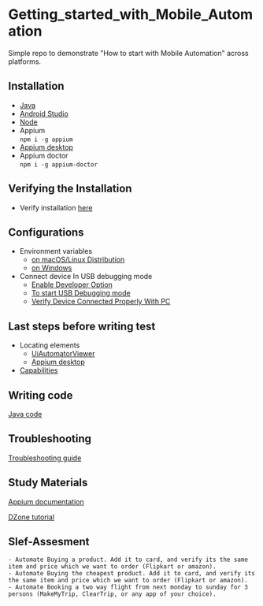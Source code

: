 # Getting_started_with_Mobile_Automation
Simple repo to demonstrate "How to start with Mobile Automation" across platforms. 

## Installation
- [Java](https://www.oracle.com/technetwork/java/javase/downloads/jdk8-downloads-2133151.html)
- [Android Studio](https://developer.android.com/studio)
- [Node](https://nodejs.org/en/download/)
- Appium  
   ``npm i -g appium``
- [Appium desktop](https://github.com/appium/appium-desktop/releases/tag/v1.13.0)
- Appium doctor  
   ``npm i -g appium-doctor``

## Verifying the Installation
- Verify installation [here](https://github.com/testvagrant/AppiumMeetup/blob/references/src/test/resources/references/README.md)

## Configurations
- Environment variables
   - [on macOS/Linux Distribution](https://github.com/testvagrant/AppiumMeetup/blob/references/src/test/resources/references/README.md#on-macOS/on-Linux-distributions)
   - [on Windows](https://github.com/testvagrant/AppiumMeetup/blob/references/src/test/resources/references/README.md#on-Windows)
- Connect device In USB debugging mode  
   - [Enable Developer Option](https://github.com/testvagrant/AppiumMeetup/blob/references/src/test/resources/references/README.md#Enable-Developer-Option)
   - [To start USB Debugging mode](https://github.com/testvagrant/AppiumMeetup/blob/references/src/test/resources/references/README.md#To-start-USB-Debugging-mode)
   - [Verify Device Connected Properly With PC](https://github.com/testvagrant/AppiumMeetup/blob/references/src/test/resources/references/README.md#To-start-USB-Debugging-mode)

## Last steps before writing test
- Locating elements 
    - [UiAutomatorViewer](https://github.com/testvagrant/AppiumMeetup/blob/references/src/test/resources/references/README.md#Locating-elements-using-UIAutomatorViewer)
    - [Appium desktop](https://github.com/testvagrant/AppiumMeetup/blob/references/src/test/resources/references/README.md#Appium-Desktop)
- [Capabilities](https://github.com/testvagrant/AppiumMeetup/blob/references/src/test/resources/references/README.md#Desired-Capabilities)

## Writing code
    
   [Java code](https://github.com/testvagrant/AppiumMeetup/blob/buy_a_product/src/test/java/Flipkart.java)

## Troubleshooting

  [Troubleshooting guide](https://github.com/testvagrant/AppiumMeetup/blob/references/src/test/resources/references/README.md#Troubleshooting-guide)
  
## Study Materials
   [Appium documentation](http://appium.io/docs/en/about-appium/intro/)

   [DZone tutorial](https://dzone.com/articles/appium-tutorial-for-complete-beginners)

## Slef-Assesment
    - Automate Buying a product. Add it to card, and verify its the same item and price which we want to order (Flipkart or amazon).
    - Automate Buying the cheapest product. Add it to card, and verify its the same item and price which we want to order (Flipkart or amazon).
    - Automate Booking a two way flight from next monday to sunday for 3 persons (MakeMyTrip, ClearTrip, or any app of your choice).